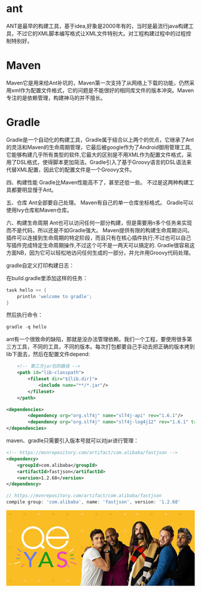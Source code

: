 # ant

ANT是最早的构建工具，基于idea,好象是2000年有的，当时是最流行java构建工具，不过它的XML脚本编写格式让XML文件特别大。对工程构建过程中的过程控制特别好。

# Maven

Maven它是用来给Ant补坑的，Maven第一次支持了从网络上下载的功能，仍然采用xml作为配置文件格式，它的问题是不能很好的相同库文件的版本冲突。Maven专注的是依赖管理，构建神马的并不擅长。

# Gradle

Gradle是一个自动化的构建工具，Gradle属于结合以上两个的优点，它继承了Ant的灵活和Maven的生命周期管理，它最后被google作为了Android御用管理工具,它能够构建几乎所有类型的软件,它最大的区别是不用XML作为配置文件格式，采用了DSL格式，使得脚本更加简洁。Gradle引入了基于Groovy语言的DSL语法来代替XML配置，因此它的配置文件是一个Groovy文件。



四、构建性能
Gradle比Maven性能高不了，甚至还低一些。
不过是这两种构建工具都要明显慢于Ant。


五、仓库
Ant全部要自己处理。
Maven有自己的单一仓库坐标格式。
Gradle可以使用Ivy仓库和Maven仓库。

六、构建生命周期
Ant也可以访问任何一部分构建，但是需要用n多个任务来实现而不是代码，所以还是不如Gradle强大。
Maven提供有限的构建生命周期访问。 插件可以连接到生命周期的特定阶段，而且只有在核心插件执行;不过也可以自己写插件完成特定生命周期操作,不过这个可不是一两天可以搞定的.
Gradle很容易这方面NB，因为它可以轻松地访问任何生成的一部分，并允许用Groovy代码处理。



gradle自定义打印构建日志：

在build.gradle里添加这样的任务：

```groovy
task hello << { 
    println 'welcome to gradle';
}
```

然后执行命令：

```groovy
gradle -q hello
```





ant有一个很致命的缺陷，那就是没办法管理依赖。我们一个工程，要使用很多第三方工具，不同的工具，不同的版本。每次打包都要自己手动去把正确的版本拷到lib下面去，然后在配置文件depend:

```xml
    <!-- 第三方jar包的路径 -->
    <path id="lib-classpath">
        <fileset dir="${lib.dir}">
            <include name="**/*.jar"/>
        </fileset>
    </path>
```

```xml
<dependencies>
        <dependency org="org.slf4j" name="slf4j-api" rev="1.6.1"/>
        <dependency org="org.slf4j" name="slf4j-log4j12" rev="1.6.1" transitive="false"/>
</dependencies>
```

maven、gradle只需要引入版本号就可以对jar进行管理：

```xml
<!-- https://mvnrepository.com/artifact/com.alibaba/fastjson -->
<dependency>
    <groupId>com.alibaba</groupId>
    <artifactId>fastjson</artifactId>
    <version>1.2.68</version>
</dependency>
```

```groovy
// https://mvnrepository.com/artifact/com.alibaba/fastjson
compile group: 'com.alibaba', name: 'fastjson', version: '1.2.68'
```

![unnamed](picture/unnamed.jpg)